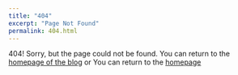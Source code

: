 ```yaml
---
title: "404"
excerpt: "Page Not Found"
permalink: 404.html
---
```

404!
Sorry, but the page could not be found.
You can return to the [homepage of the blog](https://ctetezpurtrainees.github.io/blog/)
or You can return to the [homepage](https://ctetezpurtrainees.github.io/)
